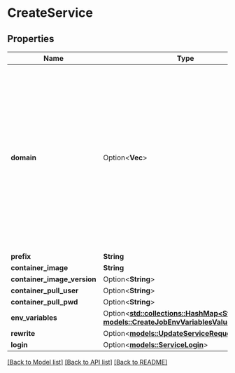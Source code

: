 # CreateService

## Properties

Name | Type | Description | Notes
------------ | ------------- | ------------- | -------------
**domain** | Option<**Vec<String>**> | by default this property is empty and represents that all verified domains will be added. I a domain is added through a service, this service will only be served through that domain, und new domain als also no longer added automatically. | [optional]
**prefix** | **String** |  | 
**container_image** | **String** |  | 
**container_image_version** | Option<**String**> |  | [optional]
**container_pull_user** | Option<**String**> |  | [optional]
**container_pull_pwd** | Option<**String**> |  | [optional]
**env_variables** | Option<[**std::collections::HashMap<String, models::CreateJobEnvVariablesValue>**](CreateJob_envVariables_value.md)> |  | [optional]
**rewrite** | Option<[**models::UpdateServiceRequestRewrite**](updateService_request_rewrite.md)> |  | [optional]
**login** | Option<[**models::ServiceLogin**](Service_login.md)> |  | [optional]

[[Back to Model list]](../README.md#documentation-for-models) [[Back to API list]](../README.md#documentation-for-api-endpoints) [[Back to README]](../README.md)


